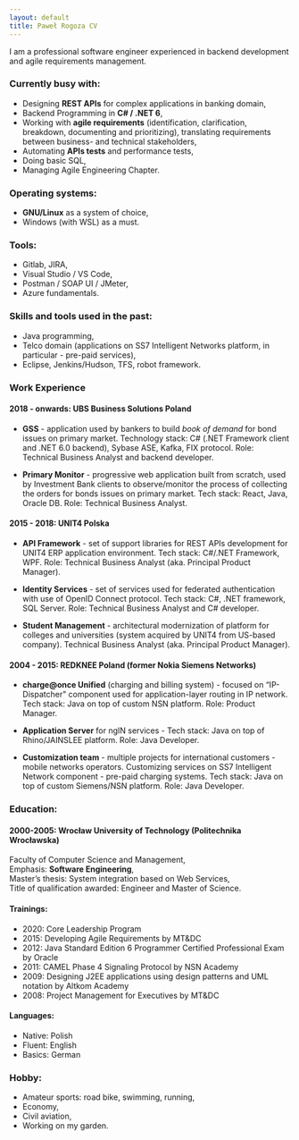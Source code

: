 ```yaml
---
layout: default
title: Paweł Rogoza CV
---
```


I am a professional software engineer experienced in backend development and agile requirements management.

### Currently busy with:

- Designing **REST APIs** for complex applications in banking domain,
- Backend Programming in **C# / .NET 6**,
- Working with **agile requirements** (identification, clarification, breakdown, documenting and prioritizing), translating requirements between business- and technical stakeholders,
- Automating **APIs tests** and performance tests,
- Doing basic SQL,
- Managing Agile Engineering Chapter.

### Operating systems:

- **GNU/Linux** as a system of choice,
- Windows (with WSL) as a must.

### Tools:

 - Gitlab, JIRA,
 - Visual Studio / VS Code,
 - Postman / SOAP UI / JMeter,
 - Azure fundamentals.

### Skills and tools used in the past:

 - Java programming,
 - Telco domain (applications on SS7 Intelligent Networks platform, in particular - pre-paid services),
 - Eclipse, Jenkins/Hudson, TFS, robot framework.

### Work Experience

#### 2018 - onwards:  UBS Business Solutions Poland 

- **GSS** - application used by bankers to build _book of demand_ for bond issues on primary market. Technology stack: C# (.NET Framework client and .NET 6.0 backend), Sybase ASE, Kafka, FIX protocol. Role: Technical Business Analyst and backend developer.

- **Primary Monitor** - progressive web application built from scratch, used by Investment Bank clients to observe/monitor the process of collecting the orders for bonds issues on primary market. Tech stack: React, Java, Oracle DB. Role: Technical Business Analyst.  

#### 2015 - 2018:  UNIT4 Polska

- **API Framework** - set of support libraries for REST APIs development for UNIT4 ERP application environment. Tech stack: C#/.NET Framework, WPF. Role: Technical Business Analyst (aka. Principal Product Manager).

- **Identity Services** - set of services used for federated authentication with use of OpenID Connect protocol. Tech stack: C#, .NET framework, SQL Server. Role: Technical Business Analyst and C# developer.

- **Student Management** - architectural modernization of platform for colleges and universities (system acquired by UNIT4 from US-based company). Technical Business Analyst (aka. Principal Product Manager).

#### 2004 - 2015:  REDKNEE Poland (former Nokia Siemens Networks) 

- **charge@once Unified** (charging and billing system) - focused on “IP-Dispatcher" component used for application-layer routing in IP network. Tech stack: Java on top of custom NSN platform. Role: Product Manager.

- **Application Server** for ngIN services - Tech stack: Java on top of Rhino/JAINSLEE platform. Role: Java Developer.

- **Customization team** - multiple projects for international customers - mobile networks operators. Customizing services on SS7 Intelligent Network component - pre-paid charging systems. Tech stack: Java on top of custom Siemens/NSN platform. Role: Java Developer. 

### Education:

#### 2000-2005: Wrocław University of Technology (Politechnika Wrocławska)

Faculty of Computer Science and Management,<br/>
Emphasis: **Software Engineering**,<br/>
Master’s thesis: System integration based on Web Services,<br/>
Title of qualification awarded: Engineer and Master of Science.<br/>

#### Trainings:

- 2020: Core Leadership Program
- 2015: Developing Agile Requirements by MT&DC
- 2012: Java Standard Edition 6 Programmer Certified Professional Exam by Oracle
- 2011: CAMEL Phase 4 Signaling Protocol by NSN Academy
- 2009: Designing J2EE applications using design patterns and UML notation by Altkom Academy
- 2008: Project Management for Executives by MT&DC

#### Languages:

- Native: Polish
- Fluent: English
- Basics: German

### Hobby:

 - Amateur sports: road bike, swimming, running,
 - Economy,
 - Civil aviation,
 - Working on my garden.
